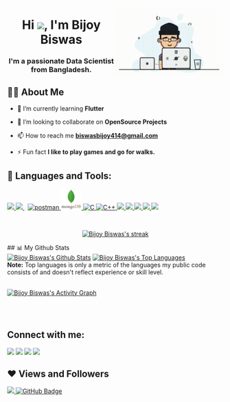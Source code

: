 <a href="#"><img align = "right" width="50%" height="auto" src="image.gif.gif"/></a>

<h1 align="center">Hi <img src="https://raw.githubusercontent.com/MartinHeinz/MartinHeinz/master/wave.gif" width="30px">, I'm Bijoy Biswas</h1>
<h3 align="center">I'm a passionate Data Scientist from Bangladesh.</h3>


## 🙋‍♂️ About Me


- 🌱 I’m currently learning **Flutter**

- 👯 I’m looking to collaborate on **OpenSource Projects**

- 📫 How to reach me **biswasbijoy414@gmail.com**

- ⚡ Fun fact **I like to play games and go for walks.**

## 🚀 Languages and Tools:

<p align="left">
    <a href="https://www.python.org" target="_blank"> <img src="https://img.icons8.com/color/48/000000/python.png"/> </a>
    <a style="padding-right:8px;" href="https://www.mysql.com/" target="_blank"> <img src="https://img.icons8.com/fluent/50/000000/mysql-logo.png"/> </a>
    <a href="https://postman.com" target="_blank"> <img src="https://www.vectorlogo.zone/logos/getpostman/getpostman-icon.svg" alt="postman" width="45" height="45"/> </a>
    <a href="https://www.mongodb.com/" target="_blank"> <img src="https://raw.githubusercontent.com/devicons/devicon/master/icons/mongodb/mongodb-original-wordmark.svg" alt="mongodb" width="48" height="48"/> </a>
    <a href="https://www.cprogramming.com/" target="_blank"> <img src="https://img.icons8.com/color/48/000000/c-programming.png" alt = "C" width = "48" height = "48"/> </a>
    <a href="https://www.cprogramming.com/" target="_blank"> <img src="https://img.icons8.com/color/48/000000/c-plus-plus-logo.png" alt="C++" width="48" height="48"/> </a>  
    <a href="https://www.java.com" target="_blank"> <img src="https://img.icons8.com/color/48/000000/java-coffee-cup-logo.png"/> </a>
    <a href="https://www.w3.org/html/" target="_blank"> <img src="https://img.icons8.com/color/48/000000/html-5.png"/> </a> 
    <a href="https://www.w3schools.com/css/" target="_blank"> <img src="https://img.icons8.com/color/48/000000/css3.png"/> </a>   
    <a href="https://firebase.google.com/" target="_blank"> <img src="https://img.icons8.com/color/48/000000/firebase.png"/> </a>    
    <a href="https://git-scm.com/" target="_blank"> <img src="https://img.icons8.com/color/48/000000/git.png"/> </a> 
</p>

<br/>

<p align="center">
    <a href="https://github.com/biswasbijoy/github-readme-streak-stats">
        <img title="🔥 Get streak stats for your profile at git.io/streak-stats" alt="Bijoy Biswas's streak" src="https://github-readme-streak-stats.herokuapp.com/?user=biswasbijoy&theme=black-ice&hide_border=true&stroke=0000&background=060A0CD0"/>
    </a>
</p>
## 📊 My Github Stats

  <br/>
    <a href="https://github.com/biswasbijoy/github-readme-stats"><img alt="Bijoy Biswas's Github Stats" src="https://github-readme-stats.vercel.app/api?username=biswasbijoy&show_icons=true&count_private=true&theme=react&hide_border=true&bg_color=0D1117" /></a>
  <a href="https://github.com/biswasbijoy/github-readme-stats"><img alt="Bijoy Biswas's Top Languages" src="https://github-readme-stats.vercel.app/api/top-langs/?username=biswasbijoy&langs_count=8&count_private=true&layout=compact&theme=react&hide_border=true&bg_color=0D1117" /></a>
  <br/>
  <b>Note:</b> Top languages is only a metric of the languages my public code consists of and doesn't reflect experience or skill level.


<br/>
<br/>

<a href="https://github.com/biswasbijoy/github-readme-activity-graph"><img alt="Bijoy Biswas's Activity Graph" src="https://activity-graph.herokuapp.com/graph?username=biswasbijoy&bg_color=0D1117&color=5BCDEC&line=5BCDEC&point=FFFFFF&hide_border=true" /></a>

<br/>
<br/>

## Connect with me:
<p align="left">

<a href = "https://www.linkedin.com/in/biswasbijoy/"><img src="https://img.icons8.com/fluent/48/000000/linkedin.png"/></a>
<a href = "https://twitter.com/biswasbijoy_414"><img src="https://img.icons8.com/fluent/48/000000/twitter.png"/></a>
<a href = "https://www.instagram.com/biswasbijoy313/"><img src="https://img.icons8.com/fluent/48/000000/instagram-new.png"/></a>
<a href = "https://www.facebook.com/biswasbijoy414"><img src="https://img.icons8.com/color/48/000000/facebook-new.png"/></a>

</p>

## ❤ Views and Followers
<a href="https://github.com/biswasbijoy">
    <img src="https://komarev.com/ghpvc/?username=biswasbijoy">
</a>
<a href="https://github.com/biswasbijoy?tab=followers"><img src="https://img.shields.io/github/followers/biswasbijoy?label=Followers&style=social" alt="GitHub Badge"></a>